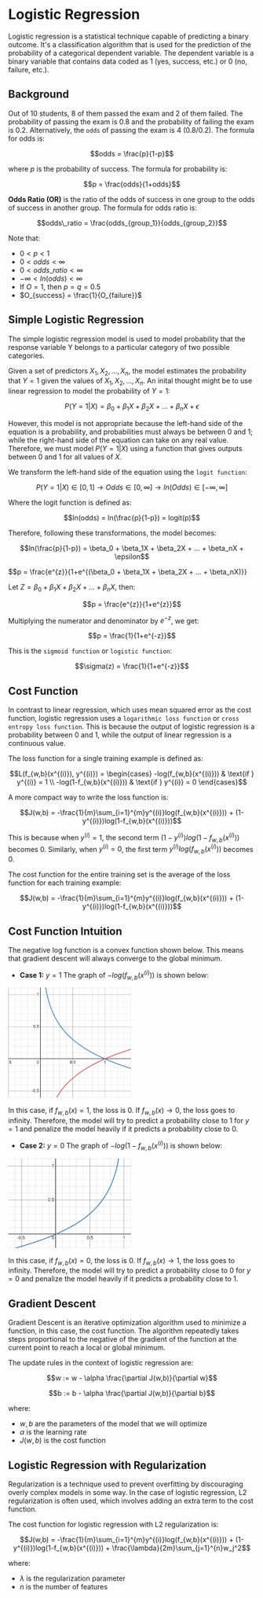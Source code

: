 # Logistic Regression
Logistic regression is a statistical technique capable of predicting a binary outcome. It's a classification algorithm that is used for the prediction of the probability of a categorical dependent variable. The dependent variable is a binary variable that contains data coded as 1 (yes, success, etc.) or 0 (no, failure, etc.).

## Background
Out of 10 students, 8 of them passed the exam and 2 of them failed. The probability of passing the exam is 0.8 and the probability of failing the exam is 0.2. Alternatively, the `odds` of passing the exam is 4 (0.8/0.2). The formula for odds is:

$$odds = \frac{p}{1-p}$$

where $p$ is the probability of success. The formula for probability is:

$$p = \frac{odds}{1+odds}$$

**Odds Ratio (OR)** is the ratio of the odds of success in one group to the odds of success in another group. The formula for odds ratio is:

$$odds\_ratio = \frac{odds_{group_1}}{odds_{group_2}}$$

Note that:
- $0 < p < 1$
- $0 < odds < \infty$
- $0 < odds\_ratio < \infty$
- $-\infty < ln(odds) < \infty$
- If $O = 1$, then $p = q = 0.5$
- $O_{success} = \frac{1}{O_{failure}}$

## Simple Logistic Regression
The simple logistic regression model is used to model probability that the response variable Y belongs to a particular category of two possible categories. 

Given a set of predictors $X_1, X_2, ..., X_n$, the model estimates the probability that $Y = 1$ given the values of $X_1, X_2, ..., X_n$. An inital thought might be to use linear regression to model the probability of $Y = 1$:

$$P(Y=1|X) = \beta_0 + \beta_1X + \beta_2X + ... + \beta_nX + \epsilon$$

However, this model is not appropriate because the left-hand side of the equation is a probability, and probabilities must always be between 0 and 1; while the right-hand side of the equation can take on any real value. Therefore, we must model $P(Y=1|X)$ using a function that gives outputs between 0 and 1 for all values of $X$.

We transform the left-hand side of the equation using the `logit function`:

$$P(Y=1|X) \in [0,1] \rightarrow Odds \in [0,\infty] \rightarrow ln(Odds) \in [-\infty,\infty]$$

Where the logit function is defined as:

$$ln(odds) = ln(\frac{p}{1-p}) = logit(p)$$

Therefore, following these transformations, the model becomes:

$$ln(\frac{p}{1-p}) = \beta_0 + \beta_1X + \beta_2X + ... + \beta_nX + \epsilon$$

$$p = \frac{e^{z}}{1+e^{(\beta_0 + \beta_1X + \beta_2X + ... + \beta_nX)}}

Let $Z = \beta_0 + \beta_1X + \beta_2X + ... + \beta_nX$, then:

$$p = \frac{e^{z}}{1+e^{z}}$$

Multiplying the numerator and denominator by $e^{-z}$, we get:

$$p = \frac{1}{1+e^{-z}}$$

This is the `sigmoid function` or `logistic function`:

$$\sigma(z) = \frac{1}{1+e^{-z}}$$

## Cost Function
In contrast to linear regression, which uses mean squared error as the cost function, logistic regression uses a `logarithmic loss function` or `cross entropy loss function`. This is because the output of logistic regression is a probability between 0 and 1, while the output of linear regression is a continuous value. 

The loss function for a single training example is defined as:

$$L(f_{w,b}(x^{(i)}), y^{(i)}) = \begin{cases} 
-log(f_{w,b}(x^{(i)})) & \text{if } y^{(i)} = 1 \\ 
-log(1-f_{w,b}(x^{(i)})) & \text{if } y^{(i)} = 0 
\end{cases}$$

A more compact way to write the loss function is:

$$J(w,b) = -\frac{1}{m}\sum_{i=1}^{m}y^{(i)}log(f_{w,b}(x^{(i)})) + (1-y^{(i)})log(1-f_{w,b}(x^{(i)}))$$

This is because when $y^{(i)}=1$, the second term $(1-y^{(i)})log(1-f_{w,b}(x^{(i)}))$ becomes 0. Similarly, when $y^{(i)}=0$, the first term $y^{(i)}log(f_{w,b}(x^{(i)}))$ becomes 0.

The cost function for the entire training set is the average of the loss function for each training example:

$$J(w,b) = -\frac{1}{m}\sum_{i=1}^{m}y^{(i)}log(f_{w,b}(x^{(i)})) + (1-y^{(i)})log(1-f_{w,b}(x^{(i)}))$$

## Cost Function Intuition
The negative log function is a convex function shown below. This means that gradient descent will always converge to the global minimum.

- **Case 1:** $y=1$
The graph of $-log(f_{w,b}(x^{(i)}))$ is shown below:
<img src="../media/negative_log1.png" width=250px>

In this case, if $f_{w,b}(x) = 1$, the loss is 0. If $f_{w,b}(x) \rightarrow 0$, the loss goes to infinity. Therefore, the model will try to predict a probability close to 1 for $y=1$ and penalize the model heavily if it predicts a probability close to 0.

- **Case 2:** $y=0$
The graph of $-log(1-f_{w,b}(x^{(i)}))$ is shown below:
<img src="../media/negative_log2.png" width=250px>

In this case, if $f_{w,b}(x) = 0$, the loss is 0. If $f_{w,b}(x) \rightarrow 1$, the loss goes to infinity. Therefore, the model will try to predict a probability close to 0 for $y=0$ and penalize the model heavily if it predicts a probability close to 1.

## Gradient Descent
Gradient Descent is an iterative optimization algorithm used to minimize a function, in this case, the cost function. The algorithm repeatedly takes steps proportional to the negative of the gradient of the function at the current point to reach a local or global minimum.

The update rules in the context of logistic regression are:

$$w := w - \alpha \frac{\partial J(w,b)}{\partial w}$$

$$b := b - \alpha \frac{\partial J(w,b)}{\partial b}$$

where:
- $w, b$ are the parameters of the model that we will optimize
- $\alpha$ is the learning rate
- $J(w,b)$ is the cost function

## Logistic Regression with Regularization
Regularization is a technique used to prevent overfitting by discouraging overly complex models in some way. In the case of logistic regression, L2 regularization is often used, which involves adding an extra term to the cost function.

The cost function for logistic regression with L2 regularization is:

$$J(w,b) = -\frac{1}{m}\sum_{i=1}^{m}y^{(i)}log(f_{w,b}(x^{(i)})) + (1-y^{(i)})log(1-f_{w,b}(x^{(i)})) + \frac{\lambda}{2m}\sum_{j=1}^{n}w_j^2$$

where:
- $\lambda$ is the regularization parameter
- $n$ is the number of features
